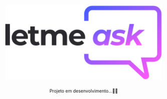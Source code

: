 <h1 align="center">
    <br>
    <img src="./.github/logo-full.svg" width="500" heigh="150" alt="logo letmeask">
</h1>

<p align="center">Projeto em desenvolvimento...🚀🚧</p>